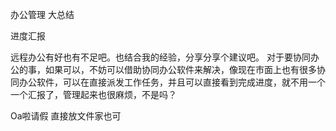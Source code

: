 办公管理 大总结


进度汇报

远程办公有好也有不足吧。也结合我的经验，分享分享个建议吧。
对于要协同办公的事，如果可以，不妨可以借助协同办公软件来解决，像现在市面上也有很多协同办公软件，可以在直接派发工作任务，并且可以直接看到完成进度，就不用一个一个汇报了，管理起来也很麻烦，不是吗？

Oa啦请假
直接放文件家也可
